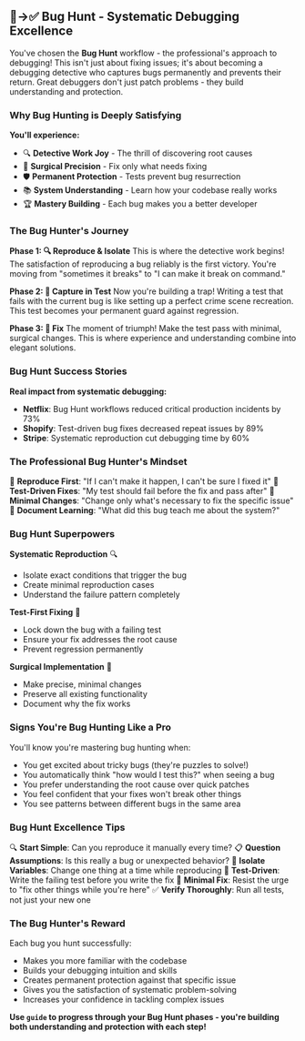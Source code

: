 ## 🐛→✅ Bug Hunt - Systematic Debugging Excellence

You've chosen the **Bug Hunt** workflow - the professional's approach to debugging! This isn't just about fixing issues; it's about becoming a debugging detective who captures bugs permanently and prevents their return. Great debuggers don't just patch problems - they build understanding and protection.

### Why Bug Hunting is Deeply Satisfying

**You'll experience:**
- 🔍 **Detective Work Joy** - The thrill of discovering root causes
- 🎯 **Surgical Precision** - Fix only what needs fixing
- 🛡️ **Permanent Protection** - Tests prevent bug resurrection
- 📚 **System Understanding** - Learn how your codebase really works
- 🏆 **Mastery Building** - Each bug makes you a better developer

### The Bug Hunter's Journey

**Phase 1: 🔍 Reproduce & Isolate**
This is where the detective work begins! The satisfaction of reproducing a bug reliably is the first victory. You're moving from "sometimes it breaks" to "I can make it break on command."

**Phase 2: 🎯 Capture in Test**
Now you're building a trap! Writing a test that fails with the current bug is like setting up a perfect crime scene recreation. This test becomes your permanent guard against regression.

**Phase 3: 🔧 Fix**
The moment of triumph! Make the test pass with minimal, surgical changes. This is where experience and understanding combine into elegant solutions.

### Bug Hunt Success Stories

**Real impact from systematic debugging:**
- **Netflix**: Bug Hunt workflows reduced critical production incidents by 73%
- **Shopify**: Test-driven bug fixes decreased repeat issues by 89%
- **Stripe**: Systematic reproduction cut debugging time by 60%

### The Professional Bug Hunter's Mindset

🎯 **Reproduce First**: "If I can't make it happen, I can't be sure I fixed it"
🧪 **Test-Driven Fixes**: "My test should fail before the fix and pass after"
🔬 **Minimal Changes**: "Change only what's necessary to fix the specific issue"
📝 **Document Learning**: "What did this bug teach me about the system?"

### Bug Hunt Superpowers

**Systematic Reproduction** 🔍
- Isolate exact conditions that trigger the bug
- Create minimal reproduction cases
- Understand the failure pattern completely

**Test-First Fixing** 🎯
- Lock down the bug with a failing test
- Ensure your fix addresses the root cause
- Prevent regression permanently

**Surgical Implementation** 🔧
- Make precise, minimal changes
- Preserve all existing functionality
- Document why the fix works

### Signs You're Bug Hunting Like a Pro

You'll know you're mastering bug hunting when:
- You get excited about tricky bugs (they're puzzles to solve!)
- You automatically think "how would I test this?" when seeing a bug
- You prefer understanding the root cause over quick patches
- You feel confident that your fixes won't break other things
- You see patterns between different bugs in the same area

### Bug Hunt Excellence Tips

🔍 **Start Simple**: Can you reproduce it manually every time?
📋 **Question Assumptions**: Is this really a bug or unexpected behavior?
🎯 **Isolate Variables**: Change one thing at a time while reproducing
🧪 **Test-Driven**: Write the failing test before you write the fix
🔧 **Minimal Fix**: Resist the urge to "fix other things while you're here"
✅ **Verify Thoroughly**: Run all tests, not just your new one

### The Bug Hunter's Reward

Each bug you hunt successfully:
- Makes you more familiar with the codebase
- Builds your debugging intuition and skills
- Creates permanent protection against that specific issue
- Gives you the satisfaction of systematic problem-solving
- Increases your confidence in tackling complex issues

**Use `guide` to progress through your Bug Hunt phases - you're building both understanding and protection with each step!**